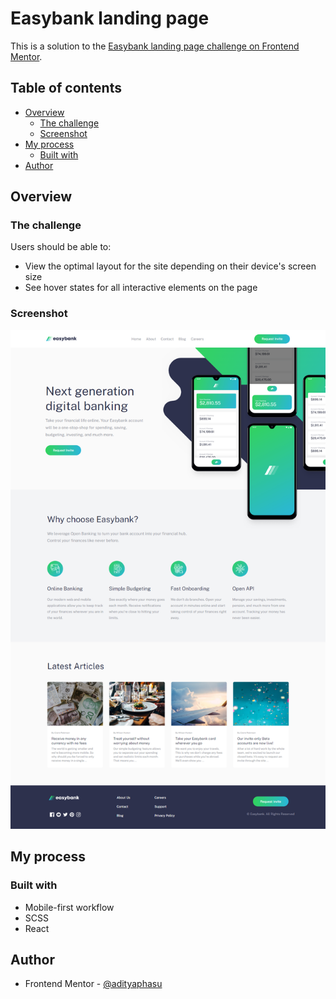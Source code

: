 # Easybank landing page

This is a solution to the [Easybank landing page challenge on Frontend Mentor](https://www.frontendmentor.io/challenges/easybank-landing-page-WaUhkoDN).

## Table of contents

- [Overview](#overview)
  - [The challenge](#the-challenge)
  - [Screenshot](#screenshot)
- [My process](#my-process)
  - [Built with](#built-with)
- [Author](#author)

## Overview

### The challenge

Users should be able to:

- View the optimal layout for the site depending on their device's screen size
- See hover states for all interactive elements on the page

### Screenshot

![](./public/Screenshot.png)

## My process

### Built with

- Mobile-first workflow
- SCSS
- React

## Author

- Frontend Mentor - [@adityaphasu](https://www.frontendmentor.io/profile/adityaphasu)
